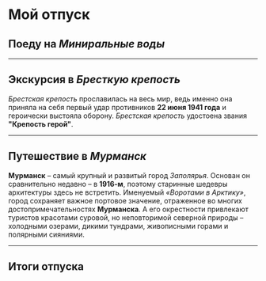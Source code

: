 # Мой отпуск

## Поеду на *Миниральные воды*

---
## Экскурсия в *Бресткую крепость*
*Брестская крепость* прославилась на весь мир, ведь именно 
она приняла на себя первый удар противников **22 июня 1941 года** и героически выстояла оборону. *Брестская крепость*
удостоена звания **"Крепость герой"**. 

---
## Путешествие в *Мурманск*

**Мурманск** – самый крупный и развитый город *Заполярья*. Основан он сравнительно недавно – в **1916-м**, поэтому старинные шедевры архитектуры здесь не встретить. Именуемый *«Воротами в Арктику»*, город сохраняет важное портовое значение, отраженное во многих достопримечательностях **Мурманска**. А его окрестности привлекают туристов красотами суровой, но неповторимой северной природы – холодными озерами, дикими тундрами, живописными горами и полярными сияниями.   



---

## Итоги отпуска